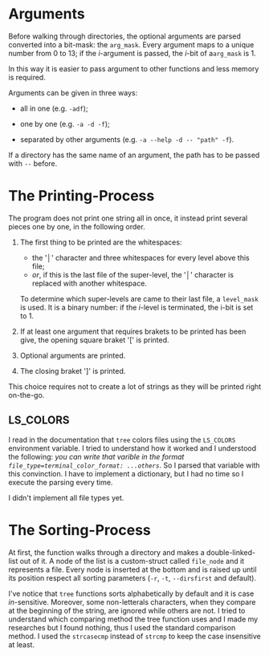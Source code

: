 # Arguments
Before walking through directories, the optional arguments are parsed converted into a bit-mask: the `arg_mask`. Every argument maps to a unique number from $0$ to $13$; if the $i$-argument is passed, the $i$-bit of a`arg_mask` is $1$.

In this way it is easier to pass argument to other functions and less memory is required.

Arguments can be given in three ways:

- all in one (e.g. `-adf`);

- one by one (e.g. `-a -d -f`);

- separated by other arguments (e.g. `-a --help -d -- "path" -f`).

If a directory has the same name of an argument, the path has to be passed with `--` before.

# The Printing-Process
The program does not print one string all in once, it instead print several pieces one by one, in the following order.

1. The first thing to be printed are the whitespaces:

    - the '│' character and three whitespaces for every level above this file;
    - _or_, if this is the last file of the super-level, the '│' character is replaced with another whitespace.

    To determine which super-levels are came to their last file, a `level_mask` is used. It is a binary number: if the $i$-level is terminated, the i-bit is set to $1$.

2. If at least one argument that requires brakets to be printed has been give, the opening square braket '[' is printed.

3. Optional arguments are printed.

4. The closing braket ']' is printed.

This choice requires not to create a lot of strings as they will be printed right on-the-go.

## LS_COLORS
I read in the documentation that `tree` colors files using the `LS_COLORS` environment variable. I tried to understand how it worked and I understood the following: _you can write that varible in the format `file_type=terminal_color_format: ...others`_. So I parsed that variable with this convinction. I have to implement a dictionary, but I had no time so I execute the parsing every time.

I didn't implement all file types yet.

# The Sorting-Process
At first, the function walks through a directory and makes a double-linked-list out of it. A node of the list is a custom-struct called `file_node` and it represents a file. Every node is inserted at the bottom and is raised up until its position respect all sorting parameters (`-r`, `-t`, `--dirsfirst` and default).

I've notice that `tree` functions sorts alphabetically by default and it is case _in_-sensitive. Moreover, some non-letterals characters, when they compare at the beginning of the string, are ignored while others are not. I tried to understand which comparing method the tree function uses and I made my researches but I found nothing, thus I used the standard comparison method. I used the `strcasecmp` instead of `strcmp` to keep the case insensitive at least.
